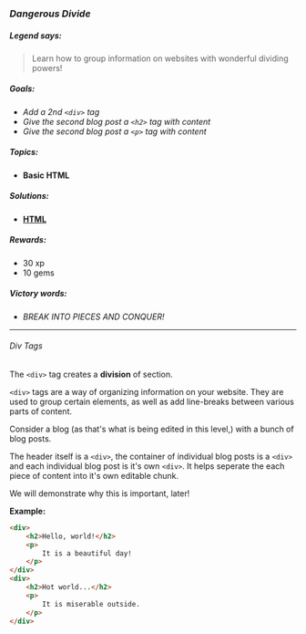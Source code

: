 ### _Dangerous Divide_

##### _Legend says:_
> Learn how to group information on websites with wonderful dividing powers!

##### _Goals:_
+ _Add a 2nd `<div>` tag_
+ _Give the second blog post a `<h2>` tag with content_
+ _Give the second blog post a `<p>` tag with content_

##### _Topics:_
+ **Basic HTML**

##### _Solutions:_
+ **[HTML](Dangerous_Divide.html)**

##### _Rewards:_
+ 30  xp
+ 10 gems

##### _Victory words:_
+ _BREAK INTO PIECES AND CONQUER!_

___

###### _Div Tags_

The `<div>` tag creates a **division** of section.

`<div>` tags are a way of organizing information on your website. They are used to group certain elements, as well as add line-breaks between various parts of content.

Consider a blog (as that's what is being edited in this level,) with a bunch of blog posts.

The header itself is a `<div>`, the container of individual blog posts is a `<div>` and each individual blog post is it's own `<div>`. It helps seperate the each piece of content into it's own editable chunk.

We will demonstrate why this is important, later! 

**Example:**

```html
<div>
    <h2>Hello, world!</h2>
    <p>
        It is a beautiful day!
    </p>
</div>
<div>
    <h2>Hot world...</h2>
    <p>
        It is miserable outside.
    </p>
</div>
```
